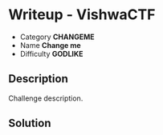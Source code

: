 # **Writeup - VishwaCTF**

* Category **CHANGEME** <!-- challenge category -->
* Name **Change me** <!-- challenge name -->
* Difficulty **GODLIKE**

## Description
Challenge description.


## **Solution**

<!-- put your solution here -->
